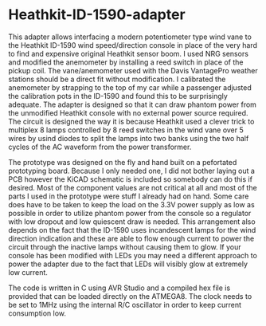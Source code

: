 # Heathkit-ID-1590-adapter

This adapter allows interfacing a modern potentiometer type wind vane to the Heathkit ID-1590 wind speed/direction console in place of the very hard to find and expensive original Heathkit sensor boom. I used NRG sensors and modified the anemometer by installing a reed switch in place of the pickup coil. The vane/anemometer used with the Davis VantagePro weather stations should be a direct fit without modification. I calibrated the anemometer by strapping to the top of my car while a passenger adjusted the calibration pots in the ID-1590 and found this to be surprisingly adequate. The adapter is designed so that it can draw phantom power from the unmodified Heathkit console with no external power source required. The circuit is designed the way it is because Heathkit used a clever trick to multiplex 8 lamps controlled by 8 reed switches in the wind vane over 5 wires by usind diodes to split the lamps into two banks using the two half cycles of the AC waveform from the power transformer. 

The prototype was designed on the fly and hand built on a pefortated prototyping board. Because I only needed one, I did not bother laying out a PCB however the KiCAD schematic is included so somebody can do this if desired. Most of the component values are not critical at all and most of the parts I used in the prototype were stuff I already had on hand. Some care does have to be taken to keep the load on the 3.3V power supply as low as possible in order to utilize phantom power from the console so a regulator with low dropout and low quiescent draw is needed. This arrangement also depends on the fact that the ID-1590 uses incandescent lamps for the wind direction indication and these are able to flow enough current to power the circuit through the inactive lamps without causing them to glow. If your console has been modified with LEDs you may need a different approach to power the adapter due to the fact that LEDs will visibly glow at extremely low current. 

The code is written in C using AVR Studio and a compiled hex file is provided that can be loaded directly on the ATMEGA8. The clock needs to be set to 1MHz using the internal R/C oscillator in order to keep current consumption low.
